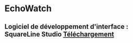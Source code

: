 # EchoWatch

## Logiciel de développement d'interface : SquareLine Studio [Téléchargement](https://squareline.io/downloads)
